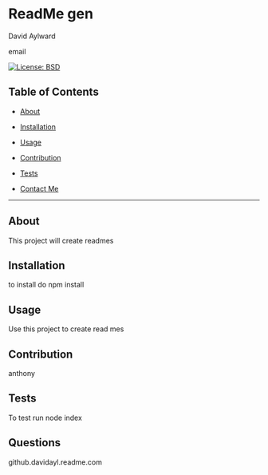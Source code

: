# ReadMe gen

David Aylward
        
email
        
[![License: BSD](https://img.shields.io/badge/License-BSD_3--Clause-blue.svg)](https://opensource.org/licenses/BSD-3-Clause)
        
## Table of Contents
        
* [About](#about)
        
* [Installation](#installation)
        
* [Usage](#usage)
        
* [Contribution](#contribution)
        
* [Tests](#tests)
        
* [Contact Me](#contact)
        
<hr>
        
## About
        
This project will create readmes
        
## Installation
        
to install do npm install
        
 ## Usage
        
Use this project to create read mes

## Contribution

anthony
        
## Tests
        
To test run node index
        
## Questions
        
github.davidayl.readme.com